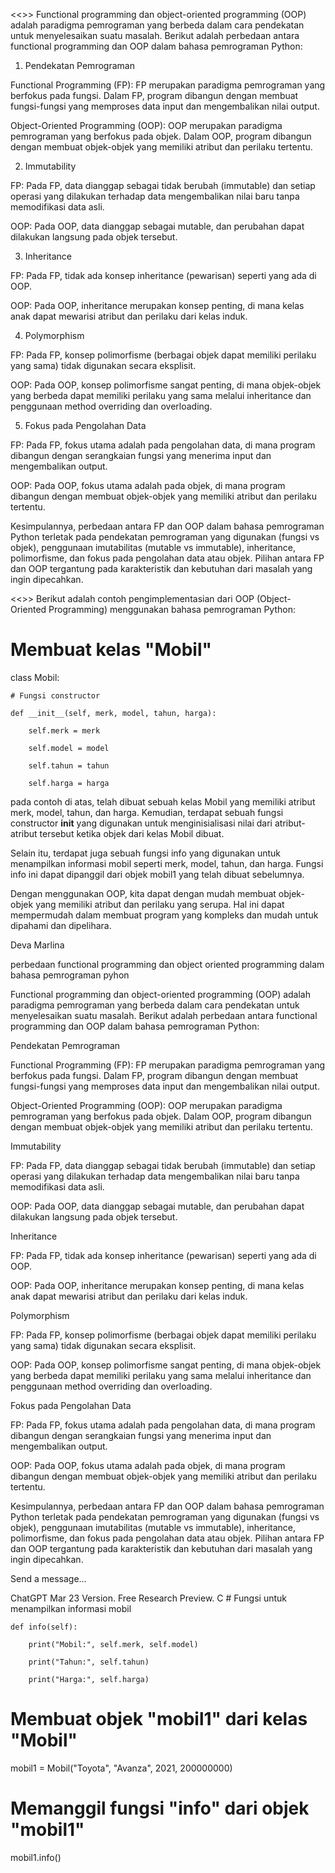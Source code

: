 <<<perbedaan functional programming dan object oriented programming dalam bahasa pemrograman pyhon>>>
Functional programming dan object-oriented programming (OOP) adalah paradigma pemrograman yang berbeda dalam cara pendekatan untuk menyelesaikan suatu masalah. Berikut adalah perbedaan antara functional programming dan OOP dalam bahasa pemrograman Python:

1. Pendekatan Pemrograman

Functional Programming (FP): FP merupakan paradigma pemrograman yang berfokus pada fungsi. Dalam FP, program dibangun dengan membuat fungsi-fungsi yang memproses data input dan mengembalikan nilai output.

Object-Oriented Programming (OOP): OOP merupakan paradigma pemrograman yang berfokus pada objek. Dalam OOP, program dibangun dengan membuat objek-objek yang memiliki atribut dan perilaku tertentu.

2. Immutability

FP: Pada FP, data dianggap sebagai tidak berubah (immutable) dan setiap operasi yang dilakukan terhadap data mengembalikan nilai baru tanpa memodifikasi data asli.

OOP: Pada OOP, data dianggap sebagai mutable, dan perubahan dapat dilakukan langsung pada objek tersebut.

3. Inheritance

FP: Pada FP, tidak ada konsep inheritance (pewarisan) seperti yang ada di OOP.

OOP: Pada OOP, inheritance merupakan konsep penting, di mana kelas anak dapat mewarisi atribut dan perilaku dari kelas induk.

4. Polymorphism

FP: Pada FP, konsep polimorfisme (berbagai objek dapat memiliki perilaku yang sama) tidak digunakan secara eksplisit.

OOP: Pada OOP, konsep polimorfisme sangat penting, di mana objek-objek yang berbeda dapat memiliki perilaku yang sama melalui inheritance dan penggunaan method overriding dan overloading.

5. Fokus pada Pengolahan Data

FP: Pada FP, fokus utama adalah pada pengolahan data, di mana program dibangun dengan serangkaian fungsi yang menerima input dan mengembalikan output.

OOP: Pada OOP, fokus utama adalah pada objek, di mana program dibangun dengan membuat objek-objek yang memiliki atribut dan perilaku tertentu.

Kesimpulannya, perbedaan antara FP dan OOP dalam bahasa pemrograman Python terletak pada pendekatan pemrograman yang digunakan (fungsi vs objek), penggunaan imutabilitas (mutable vs immutable), inheritance, polimorfisme, dan fokus pada pengolahan data atau objek. Pilihan antara FP dan OOP tergantung pada karakteristik dan kebutuhan dari masalah yang ingin dipecahkan.


<<<contoh pengimplementasian dari oop>>>
Berikut adalah contoh pengimplementasian dari OOP (Object-Oriented Programming) menggunakan bahasa pemrograman Python:
# Membuat kelas "Mobil"

class Mobil:

    # Fungsi constructor

    def __init__(self, merk, model, tahun, harga):

        self.merk = merk

        self.model = model

        self.tahun = tahun

        self.harga = harga

    
pada contoh di atas, telah dibuat sebuah kelas Mobil yang memiliki atribut merk, model, tahun, dan harga. Kemudian, terdapat sebuah fungsi constructor __init__ yang digunakan untuk menginisialisasi nilai dari atribut-atribut tersebut ketika objek dari kelas Mobil dibuat.

Selain itu, terdapat juga sebuah fungsi info yang digunakan untuk menampilkan informasi mobil seperti merk, model, tahun, dan harga. Fungsi info ini dapat dipanggil dari objek mobil1 yang telah dibuat sebelumnya.

Dengan menggunakan OOP, kita dapat dengan mudah membuat objek-objek yang memiliki atribut dan perilaku yang serupa. Hal ini dapat mempermudah dalam membuat program yang kompleks dan mudah untuk dipahami dan dipelihara.

Deva Marlina

perbedaan functional programming dan object oriented programming dalam bahasa pemrograman pyhon

Functional programming dan object-oriented programming (OOP) adalah paradigma pemrograman yang berbeda dalam cara pendekatan untuk menyelesaikan suatu masalah. Berikut adalah perbedaan antara functional programming dan OOP dalam bahasa pemrograman Python:

Pendekatan Pemrograman

Functional Programming (FP): FP merupakan paradigma pemrograman yang berfokus pada fungsi. Dalam FP, program dibangun dengan membuat fungsi-fungsi yang memproses data input dan mengembalikan nilai output.

Object-Oriented Programming (OOP): OOP merupakan paradigma pemrograman yang berfokus pada objek. Dalam OOP, program dibangun dengan membuat objek-objek yang memiliki atribut dan perilaku tertentu.

Immutability

FP: Pada FP, data dianggap sebagai tidak berubah (immutable) dan setiap operasi yang dilakukan terhadap data mengembalikan nilai baru tanpa memodifikasi data asli.

OOP: Pada OOP, data dianggap sebagai mutable, dan perubahan dapat dilakukan langsung pada objek tersebut.

Inheritance

FP: Pada FP, tidak ada konsep inheritance (pewarisan) seperti yang ada di OOP.

OOP: Pada OOP, inheritance merupakan konsep penting, di mana kelas anak dapat mewarisi atribut dan perilaku dari kelas induk.

Polymorphism

FP: Pada FP, konsep polimorfisme (berbagai objek dapat memiliki perilaku yang sama) tidak digunakan secara eksplisit.

OOP: Pada OOP, konsep polimorfisme sangat penting, di mana objek-objek yang berbeda dapat memiliki perilaku yang sama melalui inheritance dan penggunaan method overriding dan overloading.

Fokus pada Pengolahan Data

FP: Pada FP, fokus utama adalah pada pengolahan data, di mana program dibangun dengan serangkaian fungsi yang menerima input dan mengembalikan output.

OOP: Pada OOP, fokus utama adalah pada objek, di mana program dibangun dengan membuat objek-objek yang memiliki atribut dan perilaku tertentu.

Kesimpulannya, perbedaan antara FP dan OOP dalam bahasa pemrograman Python terletak pada pendekatan pemrograman yang digunakan (fungsi vs objek), penggunaan imutabilitas (mutable vs immutable), inheritance, polimorfisme, dan fokus pada pengolahan data atau objek. Pilihan antara FP dan OOP tergantung pada karakteristik dan kebutuhan dari masalah yang ingin dipecahkan.

Send a message...

ChatGPT Mar 23 Version. Free Research Preview. C
    # Fungsi untuk menampilkan informasi mobil

    def info(self):

        print("Mobil:", self.merk, self.model)

        print("Tahun:", self.tahun)

        print("Harga:", self.harga)

# Membuat objek "mobil1" dari kelas "Mobil"

mobil1 = Mobil("Toyota", "Avanza", 2021, 200000000)

# Memanggil fungsi "info" dari objek "mobil1"

mobil1.info()

